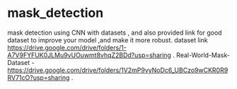 # mask_detection
mask detection using CNN with datasets , and also provided link for good dataset to improve your model ,and make it more robust. 
dataset link https://drive.google.com/drive/folders/1-A7V9FYFUK0JLMu9vUOuwmt8vhqZ2BDd?usp=sharing . 
Real-World-Mask-Dataset - https://drive.google.com/drive/folders/1V2mP9vyNoDc6_UBCzo9wCKR0R9RV71cO?usp=sharing .
